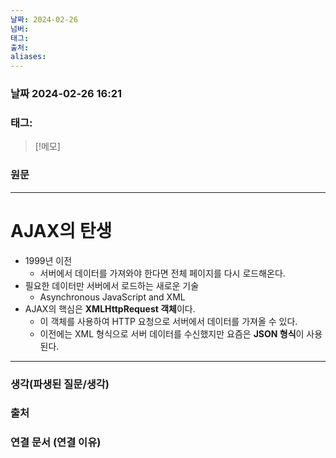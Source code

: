```yaml
---
날짜: 2024-02-26
넘버: 
태그: 
출처: 
aliases:
---
```

### 날짜  2024-02-26 16:21

### 태그:

>[!메모]
>

### 원문
---
# AJAX의 탄생
- 1999년 이전
	- 서버에서 데이터를 가져와야 한다면 전체 페이지를 다시 로드해온다.
- 필요한 데이터만 서버에서 로드하는 새로운 기술
	- Asynchronous JavaScript and XML
- AJAX의 핵심은 **XMLHttpRequest 객체**이다.
	- 이 객체를 사용하여 HTTP 요청으로 서버에서 데이터를 가져올 수 있다.
	- 이전에는 XML 형식으로 서버 데이터를 수신했지만 요즘은 **JSON 형식**이 사용된다.

---
### 생각(파생된 질문/생각)

### 출처

### 연결 문서 (연결 이유)
